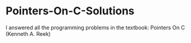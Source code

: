 # Pointers-On-C-Solutions
I answered all the programming problems in the textbook: Pointers On C (Kenneth A. Reek)
